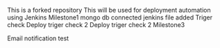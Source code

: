 This is a forked repository
This will be used for deployment automation using Jenkins
Milestone1 mongo db connected
jenkins file added
Triger check
Deploy triger check 2
Deploy triger check 2
Milestone3

Email notification test